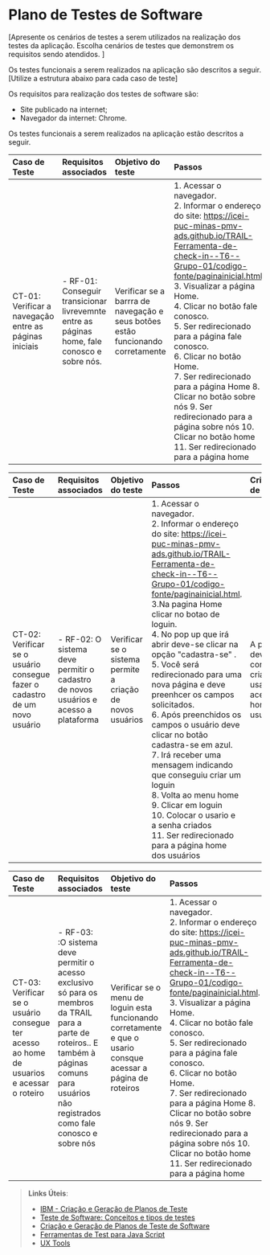# Plano de Testes de Software

[Apresente os cenários de testes a serem utilizados na realização dos testes da aplicação. Escolha cenários de testes que demonstrem os requisitos sendo atendidos. ]

Os testes funcionais a serem realizados na aplicação são descritos a seguir. [Utilize a estrutura abaixo para cada caso de teste]

Os requisitos para realização dos testes de software são:

- Site publicado na internet;
- Navegador da internet: Chrome.<br/>

Os testes funcionais a serem realizados na aplicação estão descritos a seguir.

|Caso de Teste    | Requisitos associados | Objetivo do teste | Passos | Critérios de êxito | Responsável|
|:---|:---|:---|:---|:---|:---|
| CT-01: Verificar a navegação entre as páginas iniciais | - RF-01: Conseguir transicionar livrevemnte entre as páginas home, fale conosco e sobre nós.| Verificar se a barrra de navegação e seus botôes estão funcionando corretamente | 1. Acessar o navegador.<br/> 2. Informar o endereço do site: https://icei-puc-minas-pmv-ads.github.io/TRAIL-Ferramenta-de-check-in--T6--Grupo-01/codigo-fonte/paginainicial.html. <br/> 3. Visualizar a página Home.<br/> 4. Clicar no botão fale conosco.<br/> 5. Ser redirecionado para a página fale conosco.<br/> 6. Clicar no botão Home.<br/> 7. Ser redirecionado para a página Home  8. Clicar no botão sobre nós 9. Ser redirecionado para a página sobre nós 10. Clicar no botão home 11. Ser redirecionado para a página home | Os  botões devem encaminhar os usuários para as páginas descritas | 

|Caso de Teste    | Requisitos associados | Objetivo do teste | Passos | Critérios de êxito | Responsável|
|:---|:---|:---|:---|:---|:---|
| CT-02: Verificar se o usuário consegue fazer o cadastro de um novo usuário | - RF-02: O sistema deve permitir o cadastro de novos usuários e acesso a plataforma| Verificar se o sistema permite a criação de novos usuários  | 1. Acessar o navegador.<br/> 2. Informar o endereço do site: https://icei-puc-minas-pmv-ads.github.io/TRAIL-Ferramenta-de-check-in--T6--Grupo-01/codigo-fonte/paginainicial.html. <br/> 3.Na pagina Home clicar no botao de loguin.<br/> 4. No pop up que irá abrir deve-se clicar na opção "cadastra-se" .<br/> 5. Você será redirecionado para uma nova página e deve preenhcer os campos solicitados.<br/> 6. Após preenchidos os campos o usuário deve clicar no botão cadastra-se em azul.<br/> 7. Irá receber uma mensagem indicando que conseguiu criar um loguin <br/> 8. Volta ao menu home<br/> 9. Clicar em loguin <br/>10. Colocar o usario e a senha criados <br/> 11. Ser redirecionado para a página home dos usuários  | A pessoa deve conseguir criar um usario e acessar a home de usuários|

|Caso de Teste    | Requisitos associados | Objetivo do teste | Passos | Critérios de êxito | Responsável|
|:---|:---|:---|:---|:---|:---|
| CT-03: Verificar se o usuário consegue ter acesso ao home de usuarios e acessar o roteiro | - RF-03: :O sistema deve permitir o acesso exclusivo só para os membros da TRAIL para a parte de roteiros.. E também à páginas comuns para usuários não registrados como fale conosco e sobre nós| Verificar se o menu de loguin esta funcionando corretamente e que o usario consque acessar a página de roteiros | 1. Acessar o navegador.<br/> 2. Informar o endereço do site: https://icei-puc-minas-pmv-ads.github.io/TRAIL-Ferramenta-de-check-in--T6--Grupo-01/codigo-fonte/paginainicial.html. <br/> 3. Visualizar a página Home.<br/> 4. Clicar no botão fale conosco.<br/> 5. Ser redirecionado para a página fale conosco.<br/> 6. Clicar no botão Home.<br/> 7. Ser redirecionado para a página Home  8. Clicar no botão sobre nós 9. Ser redirecionado para a página sobre nós 10. Clicar no botão home 11. Ser redirecionado para a página home | Os  botões devem encaminhar os usuários para as páginas descritas | 



 
> **Links Úteis**:
> - [IBM - Criação e Geração de Planos de Teste](https://www.ibm.com/developerworks/br/local/rational/criacao_geracao_planos_testes_software/index.html)
> -  [Teste de Software: Conceitos e tipos de testes](https://blog.onedaytesting.com.br/teste-de-software/)
> - [Criação e Geração de Planos de Teste de Software](https://www.ibm.com/developerworks/br/local/rational/criacao_geracao_planos_testes_software/index.html)
> - [Ferramentas de Test para Java Script](https://geekflare.com/javascript-unit-testing/)
> - [UX Tools](https://uxdesign.cc/ux-user-research-and-user-testing-tools-2d339d379dc7)
